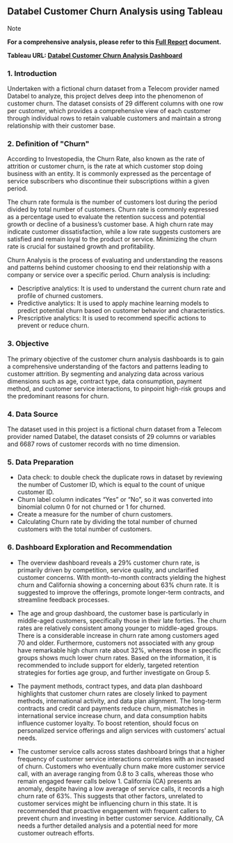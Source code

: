 ## Databel Customer Churn Analysis using Tableau

[fullfilechurn1]: https://drive.google.com/file/d/1e2-6YaBLrjPvcZd0XkX6A5-cvBxrC8EI/view?usp=sharing

>[!NOTE]
**For a comprehensive analysis, please refer to this [Full Report][fullfilechurn1] document.**

[churntableau]: https://public.tableau.com/views/DatabelCustomerChurnAnalysis_16972128466670/CustomerChurn?:language=en-GB&:display_count=n&:origin=viz_share_link

**Tableau URL: [Databel Customer Churn Analysis Dashboard][churntableau]**

### 1. Introduction

Undertaken with a fictional churn dataset from a Telecom provider named Databel to analyze, this project delves deep into the phenomenon of customer churn. The dataset consists of 29 different columns with one row per customer, which provides a comprehensive view of each customer through individual rows to retain valuable customers and maintain a strong relationship with their customer base.

### 2. Definition of "Churn"

According to Investopedia, the Churn Rate, also known as the rate of attrition or customer churn, is the rate at which customer stop doing business with an entity. It is commonly expressed as the percentage of service subscribers who discontinue their subscriptions within a given period.

The churn rate formula is the number of customers lost during the period divided by total number of customers. Churn rate is commonly expressed as a percentage used to evaluate the retention success and potential growth or decline of a business’s customer base. A high churn rate may indicate customer dissatisfaction, while a low rate suggests customers are satisfied and remain loyal to the product or service. Minimizing the churn rate is crucial for sustained growth and profitability.

Churn Analysis is the process of evaluating and understanding the reasons and patterns behind customer choosing to end their relationship with a company or service over a specific period. Churn analysis is including:

  - Descriptive analytics: It is used to understand the current churn rate and profile of churned customers.
  - Predictive analytics: It is used to apply machine learning models to predict potential churn based on customer behavior and characteristics.
  - Prescriptive analytics: It is used to recommend specific actions to prevent or reduce churn.

### 3. Objective

The primary objective of the customer churn analysis dashboards is to gain a comprehensive understanding of the factors and patterns leading to customer attrition. By segmenting and analyzing data across various dimensions such as age, contract type, data consumption, payment method, and customer service interactions, to pinpoint high-risk groups and the predominant reasons for churn.

### 4. Data Source

The dataset used in this project is a fictional churn dataset from a Telecom provider named Databel, the dataset consists of 29 columns or variables and 6687 rows of customer records with no time dimension. 

### 5. Data Preparation

- Data check: to double check the duplicate rows in dataset by reviewing the number of Customer ID, which is equal to the count of unique customer ID.
- Churn label column indicates “Yes” or “No”, so it was converted into binomial column 0 for not churned or 1 for churned.
- Create a measure for the number of churn customers.
- Calculating Churn rate by dividing the total number of churned customers with the total number of customers.

### 6. Dashboard Exploration and Recommendation

- The overview dashboard reveals a 29% customer churn rate, is primarily driven by competition, service quality, and unclarified customer concerns. With month-to-month contracts yielding the highest churn and California showing a concerning about 63% churn rate. It is suggested to improve the offerings, promote longer-term contracts, and streamline feedback processes.
  
- The age and group dashboard, the customer base is particularly in middle-aged customers, specifically those in their late forties. The churn rates are relatively consistent among younger to middle-aged groups. There is a considerable increase in churn rate among customers aged 70 and older. Furthermore, customers not associated with any group have remarkable high churn rate about 32%, whereas those in specific groups shows much lower churn rates. Based on the information, it is recommended to include support for elderly, targeted retention strategies for forties age group, and further investigate on Group 5.
  
- The payment methods, contract types, and data plan dashboard highlights that customer churn rates are closely linked to payment methods, international activity, and data plan alignment. The long-term contracts and credit card payments reduce churn, mismatches in international service increase churn, and data consumption habits influence customer loyalty. To boost retention, should focus on personalized service offerings and align services with customers’ actual needs.
  
- The customer service calls across states dashboard brings that a higher frequency of customer service interactions correlates with an increased of churn. Customers who eventually churn make more customer service call, with an average ranging from 0.8 to 3 calls, whereas those who remain engaged fewer calls below 1. California (CA) presents an anomaly, despite having a low average of service calls, it records a high churn rate of 63%. This suggests that other factors, unrelated to customer services might be influencing churn in this state. It is recommended that proactive engagement with frequent callers to prevent churn and investing in better customer service. Additionally, CA needs a further detailed analysis and a potential need for more customer outreach efforts.
